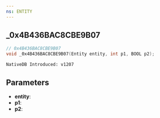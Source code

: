 ```yaml
---
ns: ENTITY
---
```

## _0x4B436BAC8CBE9B07

```c
// 0x4B436BAC8CBE9B07
void _0x4B436BAC8CBE9B07(Entity entity, int p1, BOOL p2);
```

```
NativeDB Introduced: v1207
```

## Parameters
* **entity**:
* **p1**:
* **p2**:

